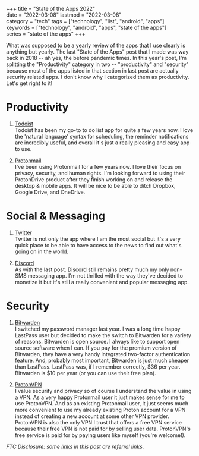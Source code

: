 +++
title = "State of the Apps 2022"  
date = "2022-03-08" 
lastmod = "2022-03-08"  
category = "tech"
tags = ["technology", "list", "android", "apps"]  
keywords = ["technology", "android", "apps", "state of the apps"]  
series = "state of the apps"
+++

What was supposed to be a yearly review of the apps that I use clearly is anything but yearly. The last "State of the Apps" post that I made was way back in 2018 -- ah yes, the before pandemic times. In this year's post, I'm splitting the "Productivity" category in two -- "productivity" and "security" because most of the apps listed in that section in last post are actually security related apps. I don't know why I categorized them as productivity. Let's get right to it!


# Productivity

1. [Todoist](https://todoist.com/r/joshua_mvcbsg)  
Todoist has been my go-to to do list app for quite a few years now. I love the 'natural language' syntax for scheduling, the reminder notifications are incredibly useful, and overall it's just a really pleasing and easy app to use.  

2. [Protonmail](https://protonmail.com)  
I've been using Protonmail for a few years now. I love their focus on privacy, security, and human rights. I'm looking forward to using their ProtonDrive product after they finish working on and release the desktop & mobile apps. It will be nice to be able to ditch Dropbox, Google Drive, and OneDrive.  


# Social & Messaging  

1. [Twitter](https://twitter.com)  
Twitter is not only the app where I am the most social but it's a very quick place to be able to have access to the news to find out what's going on in the world.  

2. [Discord](https://discord.com)  
As with the last post. Discord still remains pretty much my only non-SMS messaging app. I'm not thrilled with the way they've decided to monetize it but it's still a really convenient and popular messaging app.  


# Security  

1. [Bitwarden](https://bitwarden.com/)  
I switched my password manager last year. I was a long time happy LastPass user but decided to make the switch to Bitwarden for a variety of reasons. Bitwarden is open source. I always like to support open source software when I can. If you pay for the premium version of Bitwarden, they have a very handy integrated two-factor authentication feature. And, probably most important, Bitwarden is just much cheaper than LastPass. LastPass was, if I remember correctly, $36 per year. Bitwarden is $10 per year (or you can use their free plan).  


2. [ProtonVPN](https://protonvpn.com)  
I value security and privacy so of course I understand the value in using a VPN. As a very happy Protonmail user it just makes sense for me to use ProtonVPN. And as an existing Protonmail user, it just seems much more convenient to use my already existing Proton account for a VPN instead of creating a new account at some other VPN provider. ProtonVPN is also the only VPN I trust that offers a free VPN service because their free VPN is not paid for by selling user data. ProtonVPN's free service is paid for by paying users like myself (you're welcome!).  


_FTC Disclosure: some links in this post are referral links._